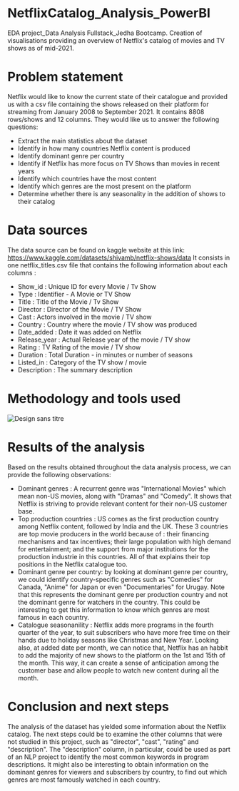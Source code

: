 # NetflixCatalog_Analysis_PowerBI
EDA project_Data Analysis Fullstack_Jedha Bootcamp. Creation of visualisations providing an overview of Netflix's catalog of movies and TV shows as of mid-2021.

# Problem statement
Netflix would like to know the current state of their catalogue and provided us with a csv file containing the shows released on their platform for streaming from January 2008 to September 2021. It contains 8808 rows/shows and 12 columns. They would like us to answer the following questions:

- Extract the main statistics about the dataset
- Identify in how many countries Netflix content is produced
- Identify dominant genre per country
- Identify if Netflix has more focus on TV Shows than movies in recent years
- Identify which countries have the most content
- Identify which genres are the most present on the platform
- Determine whether there is any seasonality in the addition of shows to their catalog

# Data sources
The data source can be found on kaggle website at this link: https://www.kaggle.com/datasets/shivamb/netflix-shows/data
It consists in one netflix_titles.csv file that contains the following information about each columns : 

- Show_id	: Unique ID for every Movie / Tv Show
- Type : Identifier - A Movie or TV Show
- Title : Title of the Movie / Tv Show
- Director : Director of the Movie / TV Show
- Cast : Actors involved in the movie / TV show
- Country : Country where the movie / TV show was produced
- Date_added : Date it was added on Netflix
- Release_year :	Actual Release year of the movie / TV show
- Rating : TV Rating of the movie / TV show
- Duration : Total Duration - in minutes or number of seasons
- Listed_in :	Category of the TV show / movie
- Description :	The summary description

# Methodology and tools used

![Design sans titre](https://github.com/MichAdeola/NetflixCatalog_Analysis_PowerBI/assets/105505715/d36418d5-d840-4cc0-9da5-de34972e1a00)


# Results of the analysis
Based on the results obtained throughout the data analysis process, we can provide the following observations:

- Dominant genres : A recurrent genre was "International Movies" which mean non-US movies, along with "Dramas" and "Comedy". It shows that Netflix is striving to provide relevant content for their non-US customer base.
- Top production countries : US comes as the first production country among Netflix content, followed by India and the UK. These 3 countries are top movie producers in the world because of :  their financing mechanisms and tax incentives; their large population with high demand for entertainment; and the support from major institutions for the production industrie in this countries. All of that explains their top positions in the Netflix catalogue too.
- Dominant genre per country: by looking at dominant genre per country, we could identify country-specific genres such as "Comedies" for Canada, "Anime" for Japan or even "Documentaries" for Urugay. Note that this represents the dominant genre per production country and not the dominant genre for watchers in the country. This could be interesting to get this information to know which genres are most famous in each country.
- Catalogue seasonanility : Netflix adds more programs in the fourth quarter of the year, to suit subscribers who have more free time on their hands due to holiday seasons like Christmas and New Year. Looking also, at added date per month, we can notice that, Netflix has an habbit to add the majority of new shows to the platform on the 1st  and 15th of the month. This way, it can create a sense of anticipation among the customer base and allow people to watch new content during all the month.

# Conclusion and next steps

The analysis of the dataset has yielded some information about the Netflix catalog. The next steps could be to examine the other columns that were not studied in this project, such as "director", "cast", "rating" and "description". The "description" column, in particular, could be used as part of an NLP project to identify the most common keywords in program descriptions. It might also be interesting to obtain information on the dominant genres for viewers and subscribers by country, to find out which genres are most famously watched in each country.

